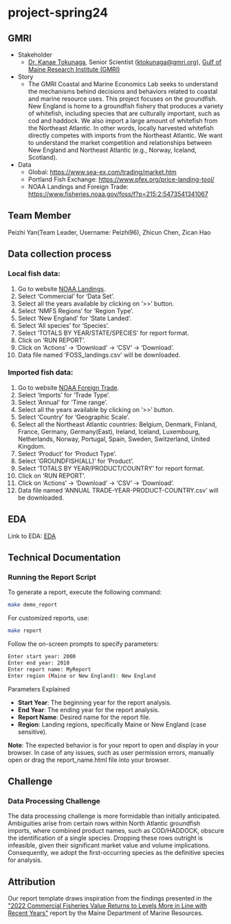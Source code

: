 # project-spring24
## GMRI

* Stakeholder
  * [Dr. Kanae Tokunaga](https://gmri.org/our-approach/staff/kanae-tokunaga/), Senior Scientist (ktokunaga@gmri.org),
  [Gulf of Maine Research Institute (GMRI)](http://gmri.org)
* Story
  * The GMRI Coastal and Marine Economics Lab seeks to understand the mechanisms behind
  decisions and behaviors related to coastal and marine resource uses. This project focuses on the groundfish.
  New England is home to a groundfish fishery that produces a variety of whitefish,
  including species that are culturally important, such as cod and haddock. 
  We also import a large amount of whitefish from the Northeast Atlantic. 
  In other words, locally harvested whitefish directly competes with imports from the Northeast Atlantic. 
  We want to understand the market competition and relationships between New England and Northeast Atlantic 
  (e.g., Norway, Iceland, Scotland). 
* Data
  * Global: https://www.sea-ex.com/trading/market.htm
  * Portland Fish Exchange: https://www.pfex.org/price-landing-tool/
  * NOAA Landings and Foreign Trade: https://www.fisheries.noaa.gov/foss/f?p=215:2:5473541341067


## Team Member
Peizhi Yan(Team Leader, Username: Peizhi96), Zhicun Chen, Zican Hao

## Data collection process

### Local fish data:
1.	Go to website [NOAA Landings](https://www.fisheries.noaa.gov/foss/f?p=215:200:2757927145587:::::).
2.	Select ‘Commercial’ for ‘Data Set’.
3.	Select all the years available by clicking on ‘>>’ button.
4.	Select ‘NMFS Regions’ for ‘Region Type’.
5.	Select ‘New England’ for ‘State Landed’.
6.	Select ‘All species’ for ‘Species’.
7.	Select ‘TOTALS BY YEAR/STATE/SPECIES’ for report format.
8.	Click on ‘RUN REPORT’.
9.	Click on ‘Actions’ -> ‘Download’ -> ‘CSV’ -> ‘Download’.
10.	Data file named ‘FOSS_landings.csv’ will be downloaded.

### Imported fish data:
1.	Go to website [NOAA Foreign Trade](https://www.fisheries.noaa.gov/foss/f?p=215:2:2757927145587:::::).
2.	Select ‘Imports’ for ‘Trade Type’.
3.	Select ‘Annual’ for ‘Time range’.
4.	Select all the years available by clicking on ‘>>’ button.
5.	Select ‘Country’ for ‘Geographic Scale’.
6.	Select all the Northeast Atlantic countries: Belgium, Denmark, Finland, France, Germany, Germany(East), Ireland, Iceland, Luxembourg, Netherlands,  Norway, Portugal, Spain, Sweden, Switzerland, United Kingdom.
7.	Select ‘Product’ for ‘Product Type’.
8.	Select ‘GROUNDFISH(ALL)’ for ‘Product’.
9.	Select ‘TOTALS BY YEAR/PRODUCT/COUNTRY’ for report format.
10.	Click on ‘RUN REPORT’.
11.	Click on ‘Actions’ -> ‘Download’ -> ‘CSV’ -> ‘Download’.
12.	Data file named ‘ANNUAL TRADE-YEAR-PRODUCT-COUNTRY.csv’ will be downloaded.

## EDA
Link to EDA:
[EDA](https://github.com/ds5110/project-spring24-Peizhi96/blob/80087e75ecc6f8877140cf9e51a4e2fc19bb4684/EDA.md)


## Technical Documentation
### Running the Report Script
To generate a report, execute the following command:

```bash
make demo_report
```

For customized reports, use:

```bash
make report
```

Follow the on-screen prompts to specify parameters:

```bash
Enter start year: 2000
Enter end year: 2010
Enter report name: MyReport
Enter region (Maine or New England): New England
```

Parameters Explained
- **Start Year**: The beginning year for the report analysis.
- **End Year**: The ending year for the report analysis.
- **Report Name**: Desired name for the report file.
- **Region**: Landing regions, specifically Maine or New England (case sensitive).

**Note**: The expected behavior is for your report to open and display in your browser. In case of any issues, such as user permission errors, manually open or drag the report_name.html file into your browser.

## Challenge
### Data Processing Challenge
The data processing challenge is more formidable than initially anticipated. Ambiguities arise from certain rows within North Atlantic groundfish imports, where combined product names, such as COD/HADDOCK, obscure the identification of a single species. Dropping these rows outright is infeasible, given their significant market value and volume implications. Consequently, we adopt the first-occurring species as the definitive species for analysis.

## Attribution
Our report template draws inspiration from the findings presented in the ["2022 Commercial Fisheries Value Returns to Levels More in Line with Recent Years"](https://www.maine.gov/dmr/news/fri-03032023-1200-2022-commercial-fisheries-value-returns-levels-more-line-recent-years) report by the Maine Department of Marine Resources.